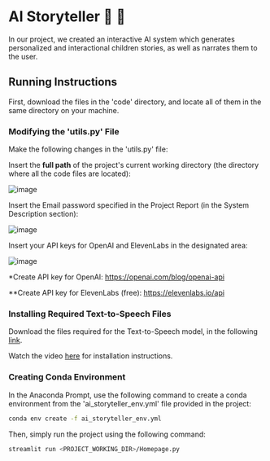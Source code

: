 # AI Storyteller :robot: :book:

In our project, we created an interactive AI system which generates personalized and interactional children stories, as well as narrates them to the user.

## Running Instructions

First, download the files in the 'code' directory, and locate all of them in the same directory on your machine.

### Modifying the 'utils.py' File

Make the following changes in the 'utils.py' file:

Insert the **full path** of the project's current working directory (the directory where all the code files are located):

![image](https://github.com/cohen-ariel/AI-Storyteller/assets/127883151/c9834082-8fb0-4f59-9450-baff399eaa0c)

Insert the Email password specified in the Project Report (in the System Description section):

![image](https://github.com/cohen-ariel/AI-Storyteller/assets/127883151/e63f0e4f-3fa1-434d-8df5-c02053461c8b)

Insert your API keys for OpenAI and ElevenLabs in the designated area:

![image](https://github.com/cohen-ariel/AI-Storyteller/assets/127883151/d77a41a0-5853-4a1b-bc9d-aa7c42b68616)

*Create API key for OpenAI: https://openai.com/blog/openai-api

**Create API key for ElevenLabs (free): https://elevenlabs.io/api

### Installing Required Text-to-Speech Files

Download the files required for the Text-to-Speech model, in the following [link](https://technionmail-my.sharepoint.com/:u:/g/personal/dan_israeli_campus_technion_ac_il/EU0JTC-cmElHt6akxXAbRgEBGL-nuoqJHmIWkSezF32nrQ?e=if0j6j).

Watch the video [here](https://technionmail-my.sharepoint.com/:v:/g/personal/ariel_cohen_campus_technion_ac_il/EUJ1UGfEfEBKsI6uO1MzEmkBKyRDRyFwc-IRDEW8Zs2IEA?nav=eyJyZWZlcnJhbEluZm8iOnsicmVmZXJyYWxBcHAiOiJPbmVEcml2ZUZvckJ1c2luZXNzIiwicmVmZXJyYWxBcHBQbGF0Zm9ybSI6IldlYiIsInJlZmVycmFsTW9kZSI6InZpZXciLCJyZWZlcnJhbFZpZXciOiJNeUZpbGVzTGlua0NvcHkifX0&e=67sIUf) for installation instructions.

### Creating Conda Environment

In the Anaconda Prompt, use the following command to create a conda environment from the 'ai_storyteller_env.yml' file provided in the project:
```bash
conda env create -f ai_storyteller_env.yml
```

Then, simply run the project using the following command:
```bash
streamlit run <PROJECT_WORKING_DIR>/Homepage.py
```
